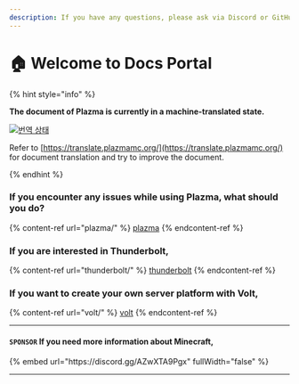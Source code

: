```yaml
---
description: If you have any questions, please ask via Discord or GitHub Issues.
---
```


# 🏠 Welcome to Docs Portal

{% hint style="info" %}

**The document of Plazma is currently in a machine-translated state.**

[![번역 상태](https://badge.plazmamc.org/internal/crowdin)](https://translate.plazmamc.org/)

Refer to [https://translate.plazmamc.org/](https://translate.plazmamc.org/) for document translation and try to improve the document.

{% endhint %}

### If you encounter any issues while using Plazma, what should you do?

{% content-ref url="plazma/" %}
[plazma](plazma/)
{% endcontent-ref %}

### If you are interested in Thunderbolt,

{% content-ref url="thunderbolt/" %}
[thunderbolt](thunderbolt/)
{% endcontent-ref %}

### If you want to create your own server platform with Volt,

{% content-ref url="volt/" %}
[volt](volt/)
{% endcontent-ref %}

***

#### `SPONSOR` If you need more information about Minecraft, <a href="#etc-1" id="etc-1"></a>

{% embed url="https\://discord.gg/AZwXTA9Pgx" fullWidth="false" %}

***
